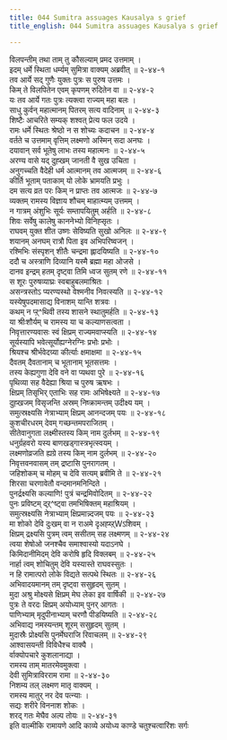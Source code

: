 ```yaml
---
title: 044 Sumitra assuages Kausalya s grief
title_english: 044 Sumitra assuages Kausalya s grief

---
```


<div class="audioEmbed"  caption="श्रीराम-हरिसीताराममूर्ति-घनपाठिभ्यां वचनम्" src="https://archive.org/download/Ramayana-recitation-Sriram-harisItArAmamUrti-Ghanapaati-v2/Kanda_2/Kanda_2_AYK-044-Kousalya_Santhvanam.mp3"></div>

विलपन्तीम् तथा ताम् तु कौसल्याम् प्रमद उत्तमाम् ।  
इदम् धर्मे स्थिता धर्म्यम् सुमित्रा वाक्यम् अब्रवीत् ॥ २-४४-१  
तव आर्ये सद् गुणैः युक्तः पुत्रः स पुरुष उत्तमः ।  
किम् ते विलपितेन एवम् कृपणम् रुदितेन वा ॥ २-४४-२  
यः तव आर्ये गतः पुत्रः त्यक्त्वा राज्यम् महा बलः ।  
साधु कुर्वन् महात्मानम् पितरम् सत्य वादिनाम् ॥ २-४४-३  
शिष्टैः आचरिते सम्यक् शश्वत् प्रेत्य फल उदये ।  
रामः धर्मे स्थितः श्रेष्ठो न स शोच्यः कदाचन ॥ २-४४-४  
वर्तते च उत्तमाम् वृत्तिम् लक्ष्मणो अस्मिन् सदा अनघः ।  
दयावान् सर्व भूतेषु लाभः तस्य महात्मनः ॥ २-४४-५  
अरण्य वासे यद् दुह्खम् जानती वै सुख उचिता ।  
अनुगच्चति वैदेही धर्म आत्मानम् तव आत्मजम् ॥ २-४४-६  
कीर्ति भूताम् पताकाम् यो लोके भ्रामयति प्रभुः ।  
दम सत्य व्रत परः किम् न प्राप्तः तव आत्मजः ॥ २-४४-७  
व्यक्तम् रामस्य विज्ञाय शौचम् माहात्म्यम् उत्तमम् ।  
न गात्रम् अंशुभिः सूर्यः सम्तापयितुम् अर्हति ॥ २-४४-८  
शिवः सर्वेषु कालेषु काननेभ्यो विनिह्सृतः ।  
राघवम् युक्त शीत उष्णः सेविष्यति सुखो अनिलः ॥ २-४४-९  
शयानम् अनघम् रात्रौ पिता इव अभिपरिष्वजन् ।  
रश्मिभिः संस्पृशन् शीतैः चन्द्रमा ह्लादयिष्यति ॥ २-४४-१०  
ददौ च अस्त्राणि दिव्यानि यस्मै ब्रह्मा महा ओजसे ।  
दानव इन्द्रम् हतम् दृष्ट्वा तिमि ध्वज सुतम् रणे ॥ २-४४-११  
स शूरः पुरुषव्याघ्रः स्वबाहुबलमाश्रितः ।  
असन्त्रस्तोऽ प्यरण्यस्थो वेश्मनीव निवत्स्यति ॥ २-४४-१२  
यस्येषुपदमासाद्य विनाशम् यान्ति शत्रवः ।  
कथम् न प्ऱ्^थिवी तस्य शासने स्थातुमर्हति ॥ २-४४-१३  
या श्रीःशौर्यम् च रामस्य या च कल्याणसत्वता ।  
निवृत्तारण्यवासः स्वं क्षिप्रम् राज्यमवाप्स्यति ॥ २-४४-१४  
सूर्यस्यापि भवेत्सूर्योह्यग्नेरग्निः प्रभोः प्रभोः ।  
श्रियश्च श्रीर्भवेदग्र्या कीर्त्याः क्षमाक्षमा ॥ २-४४-१५  
दैवतम् दैवतानाम् च भूतानाम् भूतसत्तमः ।  
तस्य केह्यगुणा देवि वने वा प्यथवा पुरे ॥ २-४४-१६  
पृथिव्या सह वैदेह्या श्रिया च पुरुष ऋषभः ।  
क्षिप्रम् तिसृभिर् एताभिः सह रामः अभिषेक्ष्यते ॥ २-४४-१७  
दुह्खजम् विसृजन्ति अस्रम् निष्क्रामन्तम् उदीक्ष्य यम् ।  
समुत्स्रक्ष्यसि नेत्राभ्याम् क्षिप्रम् आनन्दजम् पयः ॥ २-४४-१८  
कुशचीरधरम् देवम् गच्छन्तमपराजितम् ।  
सीतेवानुगता लक्ष्मीस्तस्य किम् नाम दुर्लभम् ॥ २-४४-१९  
धनुर्ग्रहवरो यस्य बाणखड्गास्त्रभृत्स्वयम् ।  
लक्ष्मणोव्रजति ह्यग्रे तस्य किम् नाम दुर्लभम् ॥ २-४४-२०  
निवृत्तवनवासम् तम् द्रष्टासि पुनरागतम् ।  
जहिशोकम् च मोहम् च देवि सत्यम् ब्रवीमि ते ॥ २-४४-२१  
शिरसा चरणावेतौ वन्दमानमनिन्दिते ।  
पुनर्द्रक्ष्यसि कल्याणि! पुत्रं चन्द्रमिवोदितम् ॥ २-४४-२२  
पुनः प्रविष्टम् द्ऱ्^ष्ट्वा तमभिषिक्तम् महाश्रियम् ।  
समुत्स्रक्ष्यसि नेत्राभ्याम् क्षिप्रमान्न्दजम् पयः ॥ २-४४-२३  
मा शोको देवि दुःखम् वा न राअमे दृअह्य्ऱ्Wऽशिवम् ।  
क्षिप्रम् द्रक्ष्यसि पुत्रम् त्वम् ससीतम् सह लक्ष्मणम् ॥ २-४४-२४  
त्वया शेषोओ जनश्चैव समाश्वास्यो यदाऽनघे ।  
किमिदानीमिदम् देवि करोषि हृदि विक्लबम् ॥ २-४४-२५  
नार्हा त्वम् शोचितुम् देवि यस्यास्ते राघवस्सुतः ।  
न हि रामात्परो लोके विद्यते सत्पथे स्थितः ॥ २-४४-२६  
अभिवादयमानम् तम् दृष्ट्वा ससुहृदम् सुतम् ।  
मुदा अश्रु मोक्ष्यसे क्षिप्रम् मेघ लेका इव वार्षिकी ॥ २-४४-२७  
पुत्रः ते वरदः क्षिप्रम् अयोध्याम् पुनर् आगतः ।  
पाणिभ्याम् मृदुपीनाभ्याम् चरणौ पीडयिष्यति ॥ २-४४-२८  
अभिवाद्य नमस्यन्तम् शूरम् ससुहृदम् सुतम् ।  
मुदास्रैः प्रोक्ष्यसि पुनर्मेघराजि रिवाचलम् ॥ २-४४-२९  
आश्वासयन्ती विविधैश्च वाक्यै ।  
र्वाक्योपचारे कुशलानाद्या ।  
रामस्य ताम् मातरमेवमुक्त्वा ।  
देवी सुमित्राविरराम रामा ॥ २-४४-३०  
निशम्य तल् लक्ष्मण मातृ वाक्यम् ।  
रामस्य मातुर् नर देव पत्न्याः ।  
सद्यः शरीरे विननाश शोकः ।  
शरद् गतः मेघैव अल्प तोयः ॥ २-४४-३१  
इति वाल्मीकि रामायणे आदि काव्ये अयोध्य काण्डे चतुश्चत्वारिंशः सर्गः